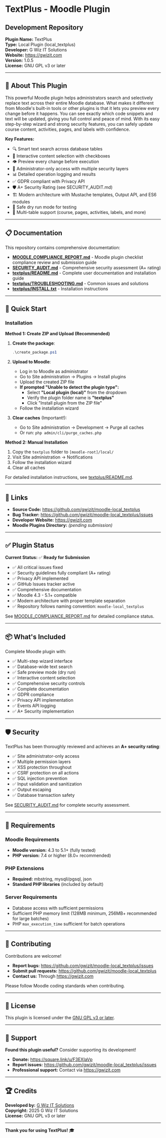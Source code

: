 # TextPlus - Moodle Plugin
## Development Repository

**Plugin Name:** TextPlus  
**Type:** Local Plugin (local_textplus)  
**Developer:** G Wiz IT Solutions  
**Website:** https://gwizit.com  
**Version:** 1.0.5  
**License:** GNU GPL v3 or later

---

## 🎯 About This Plugin

This powerful Moodle plugin helps administrators search and selectively replace text across their entire Moodle database. What makes it different from Moodle's built-in tools or other plugins is that it lets you preview every change before it happens. You can see exactly which code snippets and text will be updated, giving you full control and peace of mind. With its easy step-by-step wizard and strong security features, you can safely update course content, activities, pages, and labels with confidence.

**Key Features:**
- 🔍 Smart text search across database tables
- 🎯 Interactive content selection with checkboxes
- 👁️ Preview every change before execution
- 🔐 Administrator-only access with multiple security layers
- 📊 Detailed operation logging and results
- ✅ GDPR compliant with Privacy API
- 🛡️ A+ Security Rating (see SECURITY_AUDIT.md)
- 🏗️ Modern architecture with Mustache templates, Output API, and ES6 modules
- 🔄 Safe dry run mode for testing
- 📝 Multi-table support (course, pages, activities, labels, and more)

---

## 📋 Documentation

This repository contains comprehensive documentation:

- **[MOODLE_COMPLIANCE_REPORT.md](MOODLE_COMPLIANCE_REPORT.md)** - Moodle plugin checklist compliance review and submission guide
- **[SECURITY_AUDIT.md](SECURITY_AUDIT.md)** - Comprehensive security assessment (A+ rating)
- **[textplus/README.md](textplus/README.md)** - Complete user documentation and installation guide
- **[textplus/TROUBLESHOOTING.md](textplus/TROUBLESHOOTING.md)** - Common issues and solutions
- **[textplus/INSTALL.txt](textplus/INSTALL.txt)** - Installation instructions

---

## 🚀 Quick Start

### Installation

**Method 1: Create ZIP and Upload (Recommended)**

1. **Create the package**:
   ```powershell
   .\create_package.ps1
   ```

2. **Upload to Moodle**:
   - Log in to Moodle as administrator
   - Go to Site administration → Plugins → Install plugins
   - Upload the created ZIP file
   - **If prompted "Unable to detect the plugin type":**
     - Select **"Local plugin (local)"** from the dropdown
     - Verify the plugin folder name is **"textplus"**
     - Click "Install plugin from the ZIP file"
   - Follow the installation wizard

3. **Clear caches** (Important!):
   - Go to Site administration → Development → Purge all caches
   - Or run: `php admin/cli/purge_caches.php`

**Method 2: Manual Installation**

1. Copy the `textplus` folder to `[moodle-root]/local/`
2. Visit Site administration → Notifications
3. Follow the installation wizard
4. Clear all caches

For detailed installation instructions, see [textplus/README.md](textplus/README.md).

---

## 🔗 Links

- **Source Code:** https://github.com/gwizit/moodle-local_textplus
- **Bug Tracker:** https://github.com/gwizit/moodle-local_textplus/issues
- **Developer Website:** https://gwizit.com
- **Moodle Plugins Directory:** *(pending submission)*

---

## ✅ Plugin Status

**Current Status:** ✅ **Ready for Submission**

- ✅ All critical issues fixed
- ✅ Security guidelines fully compliant (A+ rating)
- ✅ Privacy API implemented
- ✅ GitHub Issues tracker active
- ✅ Comprehensive documentation
- ✅ Moodle 4.3 - 5.1+ compatible
- ✅ Modern architecture with proper template separation
- ✅ Repository follows naming convention: `moodle-local_textplus`

See [MOODLE_COMPLIANCE_REPORT.md](MOODLE_COMPLIANCE_REPORT.md) for detailed compliance status.

---

## 📦 What's Included

Complete Moodle plugin with:
- ✅ Multi-step wizard interface
- ✅ Database-wide text search
- ✅ Safe preview mode (dry run)
- ✅ Interactive content selection
- ✅ Comprehensive security controls
- ✅ Complete documentation
- ✅ GDPR compliance
- ✅ Privacy API implementation
- ✅ Events API logging
- ✅ A+ Security implementation

---

## 🛡️ Security

TextPlus has been thoroughly reviewed and achieves an **A+ security rating**:

- ✅ Site administrator-only access
- ✅ Multiple permission layers
- ✅ XSS protection throughout
- ✅ CSRF protection on all actions
- ✅ SQL injection prevention
- ✅ Input validation and sanitization
- ✅ Output escaping
- ✅ Database transaction safety

See [SECURITY_AUDIT.md](SECURITY_AUDIT.md) for complete security assessment.

---

## 📝 Requirements

### Moodle Requirements
- **Moodle version:** 4.3 to 5.1+ (fully tested)
- **PHP version:** 7.4 or higher (8.0+ recommended)

### PHP Extensions
- **Required:** mbstring, mysqli/pgsql, json
- **Standard PHP libraries** (included by default)

### Server Requirements
- Database access with sufficient permissions
- Sufficient PHP memory limit (128MB minimum, 256MB+ recommended for large batches)
- PHP `max_execution_time` sufficient for batch operations

---

## 🤝 Contributing

Contributions are welcome!

- **Report bugs:** https://github.com/gwizit/moodle-local_textplus/issues
- **Submit pull requests:** https://github.com/gwizit/moodle-local_textplus
- **Contact us:** Through https://gwizit.com

Please follow Moodle coding standards when contributing.

---

## 📄 License

This plugin is licensed under the [GNU GPL v3 or later](LICENSE).

---

## 💝 Support

**Found this plugin useful?** Consider supporting its development!

- **Donate:** https://square.link/u/F3EXIaVp
- **Report issues:** https://github.com/gwizit/moodle-local_textplus/issues
- **Professional support:** Contact via https://gwizit.com

---

## 🏆 Credits

**Developed by:** [G Wiz IT Solutions](https://gwizit.com)  
**Copyright:** 2025 G Wiz IT Solutions  
**License:** GNU GPL v3 or later

---

**Thank you for using TextPlus!** 🎓
